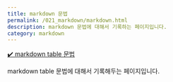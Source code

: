 ```yaml
---
title: markdown 문법
permalink: /021_markdown/markdown.html
description: markdown 문법에 대해서 기록하는 페이지입니다.
category: markdown
---
```

[✔️ markdown table 문법](001_markdown_table.html 'markdown table 문법에 대해서 기록해두는 페이지입니다. ')


markdown table 문법에 대해서 기록해두는 페이지입니다. 
